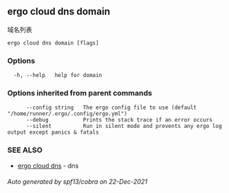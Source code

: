 ## ergo cloud dns domain

域名列表

```
ergo cloud dns domain [flags]
```

### Options

```
  -h, --help   help for domain
```

### Options inherited from parent commands

```
      --config string   The ergo config file to use (default "/home/runner/.ergo/.config/ergo.yml")
      --debug           Prints the stack trace if an error occurs
      --silent          Run in silent mode and prevents any ergo log output except panics & fatals
```

### SEE ALSO

* [ergo cloud dns](ergo_cloud_dns.md)	 - dns

###### Auto generated by spf13/cobra on 22-Dec-2021
